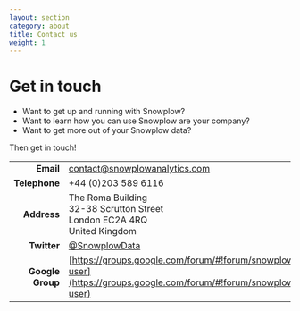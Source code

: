 ```yaml
---
layout: section
category: about
title: Contact us
weight: 1
---
```


# Get in touch

* Want to get up and running with Snowplow?  
* Want to learn how you can use Snowplow are your company?  
* Want to get more out of your Snowplow data?  

Then get in touch!  


|               |                                      |
|--------------:|:-------------------------------------|
| **Email**     | [contact@snowplowanalytics.com](mailto:contact@snowplowanalytics.com) |
| **Telephone** | +44 (0)203 589 6116                  |
| **Address**   | The Roma Building<br>32-38 Scrutton Street<br>London EC2A 4RQ<br>United Kingdom<br> |
| **Twitter**   | [@SnowplowData][snowplow-on-twitter] |
| **Google Group** | [https://groups.google.com/forum/#!forum/snowplow-user](https://groups.google.com/forum/#!forum/snowplow-user) |



[snowplow-on-twitter]: http://twitter.com/snowplowdata                   
